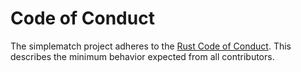 # Code of Conduct

The simplematch project adheres to the [Rust Code of
Conduct](https://www.rust-lang.org/policies/code-of-conduct). This describes the
minimum behavior expected from all contributors.
